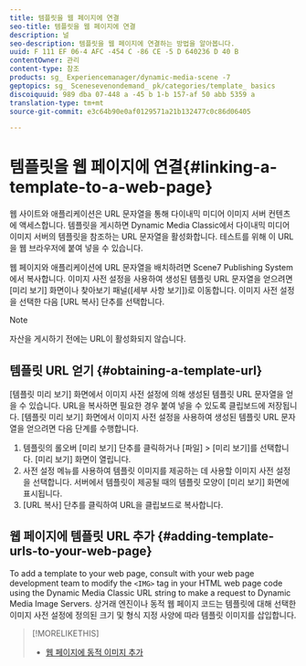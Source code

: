 ```yaml
---
title: 템플릿을 웹 페이지에 연결
seo-title: 템플릿을 웹 페이지에 연결
description: 널
seo-description: 템플릿을 웹 페이지에 연결하는 방법을 알아봅니다.
uuid: F 111 EF 06-4 AFC -454 C -86 CE -5 D 640236 D 40 B
contentOwner: 관리
content-type: 참조
products: sg_ Experiencemanager/dynamic-media-scene -7
geptopics: sg_ Scenesevenondemand_ pk/categories/template_ basics
discoiquuid: 989 dba 07-448 a -45 b 1-b 157-af 50 abb 5359 a
translation-type: tm+mt
source-git-commit: e3c64b90e0af0129571a21b132477c0c86d06405

---
```



# 템플릿을 웹 페이지에 연결{#linking-a-template-to-a-web-page}

웹 사이트와 애플리케이션은 URL 문자열을 통해 다이내믹 미디어 이미지 서버 컨텐츠에 액세스합니다. 템플릿을 게시하면 Dynamic Media Classic에서 다이내믹 미디어 이미지 서버의 템플릿을 참조하는 URL 문자열을 활성화합니다. 테스트를 위해 이 URL을 웹 브라우저에 붙여 넣을 수 있습니다.

웹 페이지와 애플리케이션에 URL 문자열을 배치하려면 Scene7 Publishing System에서 복사합니다. 이미지 사전 설정을 사용하여 생성된 템플릿 URL 문자열을 얻으려면 [미리 보기] 화면이나 찾아보기 패널([세부 사항 보기])로 이동합니다. 이미지 사전 설정을 선택한 다음 [URL 복사] 단추를 선택합니다.

>[!NOTE]
>
>자산을 게시하기 전에는 URL이 활성화되지 않습니다.

## 템플릿 URL 얻기 {#obtaining-a-template-url}

[템플릿 미리 보기] 화면에서 이미지 사전 설정에 의해 생성된 템플릿 URL 문자열을 얻을 수 있습니다. URL을 복사하면 필요한 경우 붙여 넣을 수 있도록 클립보드에 저장됩니다. [템플릿 미리 보기] 화면에서 이미지 사전 설정을 사용하여 생성된 템플릿 URL 문자열을 얻으려면 다음 단계를 수행합니다.

1. 템플릿의 롤오버 [미리 보기] 단추를 클릭하거나 [파일] &gt; [미리 보기]를 선택합니다. [미리 보기] 화면이 열립니다.
1. 사전 설정 메뉴를 사용하여 템플릿 이미지를 제공하는 데 사용할 이미지 사전 설정을 선택합니다. 서버에서 템플릿이 제공될 때의 템플릿 모양이 [미리 보기] 화면에 표시됩니다.
1. [URL 복사] 단추를 클릭하여 URL을 클립보드로 복사합니다.

## 웹 페이지에 템플릿 URL 추가 {#adding-template-urls-to-your-web-page}

To add a template to your web page, consult with your web page development team to modify the `<IMG>` tag in your HTML web page code using the Dynamic Media Classic URL string to make a request to Dynamic Media Image Servers. 상거래 엔진이나 동적 웹 페이지 코드는 템플릿에 대해 선택한 이미지 사전 설정에 정의된 크기 및 형식 지정 사양에 따라 템플릿 이미지를 삽입합니다.

>[!MORELIKETHIS]
>
>* [웹 페이지에 동적 이미지 추가](linking-urls-web-application.md#adding_dynamic_images_to_your_web_page)

